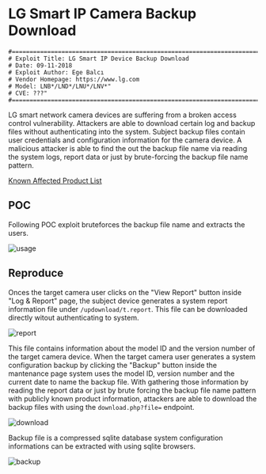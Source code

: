 # LG Smart IP Camera Backup Download

```
#==========================================================================#
# Exploit Title: LG Smart IP Device Backup Download
# Date: 09-11-2018
# Exploit Author: Ege Balcı
# Vendor Homepage: https://www.lg.com
# Model: LNB*/LND*/LNU*/LNV*"
# CVE: ???"
#==========================================================================#
```

LG smart network camera devices are suffering from a broken access control vulnerability. Attackers are able to download certain log and backup files without authenticating into the system. Subject backup files contain user credentials and configuration information for the camera device. A malicious attacker is able to find the out the backup file name via reading the system logs, report data or just by brute-forcing the backup file name pattern.

[Known Affected Product List](https://github.com/egebalci/LG-Smart-IP-Device-Backup-Download/blob/master/affected_products.txt)

## POC

Following POC exploit bruteforces the backup file name and extracts the users.

![usage](https://github.com/egebalci/LG-Smart-IP-Device-Backup-Download/raw/master/Screenshot_4.png)

## Reproduce

Onces the target camera user clicks on the "View Report" button inside "Log & Report" page, the subject device generates a system report information file under  `/updownload/t.report`. This file can be downloaded directly witout authenticating to system.

![report](https://github.com/egebalci/LG-Smart-IP-Device-Backup-Download/raw/master/Screenshot_1.png)

This file contains information about the model ID and the version number of the target camera device. When the target camera user generates a system configuration backup by clicking the "Backup" button inside the mantenance page system uses the model ID, version number and the current date to name the backup file. With gathering those information by reading the report data or just by brute forcing the backup file name pattern with publicly known product information, attackers are able to download the backup files with using the `download.php?file=` endpoint.

![download](https://github.com/egebalci/LG-Smart-IP-Device-Backup-Download/raw/master/Screenshot_2.png)

Backup file is a compressed sqlite database system configuration informations can be extracted with using sqlite browsers.

![backup](https://github.com/egebalci/LG-Smart-IP-Device-Backup-Download/raw/master/Screenshot_3.png)

